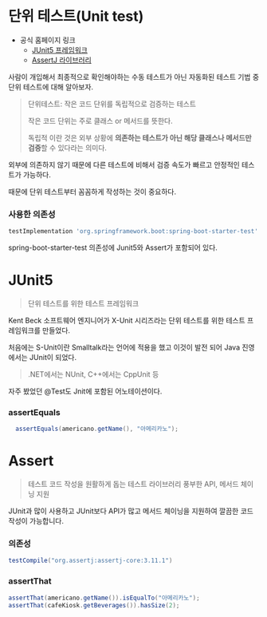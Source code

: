 # 단위 테스트(Unit test)
- 공식 홈페이지 링크
  - [JUnit5 프레임워크](https://junit.org/junit5/)
  - [AssertJ 라이브러리](https://joel-costigliola.github.io/assertj/index.html)

사람이 개입해서 최종적으로 확인해야하는 수동 테스트가 아닌 자동화된 테스트 기법 중 단위 테스트에 대해 알아보자.

> 단위테스트: 작은 코드 단위를 독립적으로 검증하는 테스트
> 
> 작은 코드 단위는 주로 클래스 or 메서드를 뜻한다.
> 
> 독립적 이란 것은 외부 상황에 **의존하는 테스트가 아닌 해당 클래스나 메서드만 검증**할 수 있다라는 의미다.

외부에 의존하지 않기 때문에 다른 테스트에 비해서 검증 속도가 빠르고 안정적인 테스트가 가능하다.

때문에 단위 테스트부터 꼼꼼하게 작성하는 것이 중요하다.

### 사용한 의존성
```groovy
testImplementation 'org.springframework.boot:spring-boot-starter-test'
```
spring-boot-starter-test 의존성에 Junit5와 Assert가 포함되어 있다.

# JUnit5
> 단위 테스트를 위한 테스트 프레임워크

Kent Beck 소프트웨어 엔지니어가 X-Unit 시리즈라는 단위 테스트를 위한 테스트 프레임워크를 만들었다. 

처음에는 S-Unit이란 Smalltalk라는 언어에 적용을 했고 이것이 발전 되어 Java 진영에서는 JUnit이 되었다.
>.NET에서는 NUnit, C++에서는 CppUnit 등

자주 봤었던 @Test도 Jnit에 포함된 어노테이션이다.

### assertEquals 
```java
  assertEquals(americano.getName(), "아메리카노");
```

# Assert
> 테스트 코드 작성을 원활하게 돕는 테스트 라이브러리
> 풍부한 API, 메서드 체이닝 지원

JUnit과 많이 사용하고 JUnit보다 API가 많고 메서드 체이닝을 지원하여 깔끔한 코드 작성이 가능합니다.

### 의존성
```groovy
testCompile("org.assertj:assertj-core:3.11.1")
```

### assertThat
```java
assertThat(americano.getName()).isEqualTo("아메리카노");
assertThat(cafeKiosk.getBeverages()).hasSize(2);
```